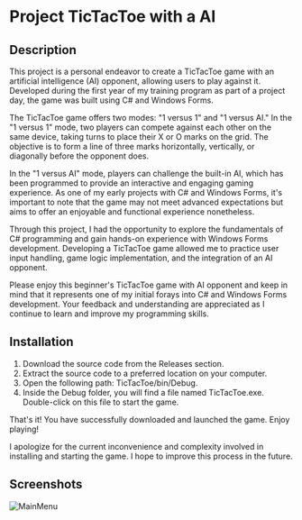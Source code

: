# Project TicTacToe with a AI
## Description
This project is a personal endeavor to create a TicTacToe game with an artificial intelligence (AI) opponent, allowing users to play against it. Developed during the first year of my training program as part of a project day, the game was built using C# and Windows Forms.

The TicTacToe game offers two modes: "1 versus 1" and "1 versus AI." In the "1 versus 1" mode, two players can compete against each other on the same device, taking turns to place their X or O marks on the grid. The objective is to form a line of three marks horizontally, vertically, or diagonally before the opponent does.

In the "1 versus AI" mode, players can challenge the built-in AI, which has been programmed to provide an interactive and engaging gaming experience. As one of my early projects with C# and Windows Forms, it's important to note that the game may not meet advanced expectations but aims to offer an enjoyable and functional experience nonetheless.

Through this project, I had the opportunity to explore the fundamentals of C# programming and gain hands-on experience with Windows Forms development. Developing a TicTacToe game allowed me to practice user input handling, game logic implementation, and the integration of an AI opponent.

Please enjoy this beginner's TicTacToe game with AI opponent and keep in mind that it represents one of my initial forays into C# and Windows Forms development. Your feedback and understanding are appreciated as I continue to learn and improve my programming skills.

## Installation
1. Download the source code from the Releases section.
2. Extract the source code to a preferred location on your computer.
3. Open the following path: TicTacToe/bin/Debug.
4. Inside the Debug folder, you will find a file named TicTacToe.exe. Double-click on this file to start the game.

That's it! You have successfully downloaded and launched the game. Enjoy playing!

I apologize for the current inconvenience and complexity involved in installing and starting the game. I hope to improve this process in the future.

<h2>Screenshots</h2>

<img src="https://github.com/CH-YanikH/TicTacToe_With_AI/blob/main/Bilder/Mainmenu.png" alt="MainMenu" title="MainMenu">
